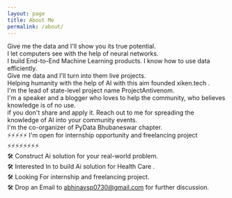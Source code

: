 ```yaml
---
layout: page
title: About Me
permalink: /about/
---
```

Give me the data and I'll show you its true potential. \
I let computers see with the help of neural networks. \
I build End-to-End Machine Learning products. I know how to use data efficiently. \
Give me data and I'll turn into them live projects. \
Helping humanity with the help of AI with this aim founded xiken.tech . \
I'm the lead of state-level project name ProjectAntivenom. \
I'm a speaker and a blogger who loves to help the community, who believes knowledge is of no use. \
if you don't share and apply it. Reach out to me for spreading the knowledge of AI into your community events. \
I'm the co-organizer of PyData Bhubaneswar chapter. \
⚡⚡⚡⚡⚡ I'm open for internship opportunity and freelancing project   ⚡⚡⚡⚡⚡⚡⚡⚡ \
🛠️ Construct Ai solution for your real-world problem. \
🛠️ Interested In to build Ai solution for Health Care . \
🛠️ Looking For internship and freelancing project. \
🛠️ Drop an Email to abhinavsp0730@gmail.com for further discussion. 


